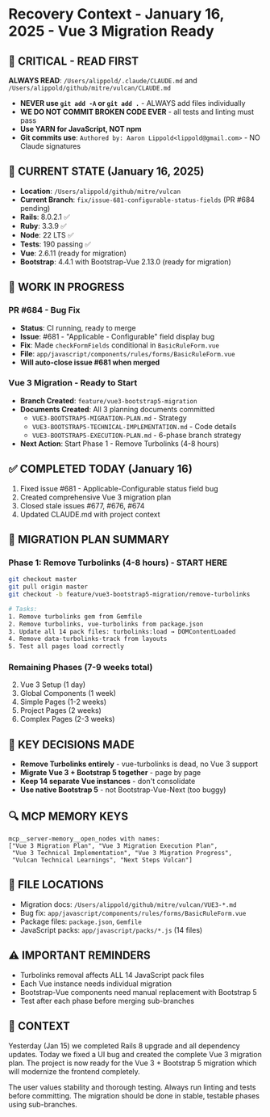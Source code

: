 # Recovery Context - January 16, 2025 - Vue 3 Migration Ready

## 🔴 CRITICAL - READ FIRST
**ALWAYS READ**: `/Users/alippold/.claude/CLAUDE.md` and `/Users/alippold/github/mitre/vulcan/CLAUDE.md`
- **NEVER use `git add -A` or `git add .`** - ALWAYS add files individually
- **WE DO NOT COMMIT BROKEN CODE EVER** - all tests and linting must pass
- **Use YARN for JavaScript, NOT npm**
- **Git commits use**: `Authored by: Aaron Lippold<lippold@gmail.com>` - NO Claude signatures

## 📍 CURRENT STATE (January 16, 2025)
- **Location**: `/Users/alippold/github/mitre/vulcan`
- **Current Branch**: `fix/issue-681-configurable-status-fields` (PR #684 pending)
- **Rails**: 8.0.2.1 ✅
- **Ruby**: 3.3.9 ✅
- **Node**: 22 LTS ✅
- **Tests**: 190 passing ✅
- **Vue**: 2.6.11 (ready for migration)
- **Bootstrap**: 4.4.1 with Bootstrap-Vue 2.13.0 (ready for migration)

## 🔄 WORK IN PROGRESS

### PR #684 - Bug Fix
- **Status**: CI running, ready to merge
- **Issue**: #681 - "Applicable - Configurable" field display bug
- **Fix**: Made `checkFormFields` conditional in `BasicRuleForm.vue`
- **File**: `app/javascript/components/rules/forms/BasicRuleForm.vue`
- **Will auto-close issue #681 when merged**

### Vue 3 Migration - Ready to Start
- **Branch Created**: `feature/vue3-bootstrap5-migration`
- **Documents Created**: All 3 planning documents committed
  - `VUE3-BOOTSTRAP5-MIGRATION-PLAN.md` - Strategy
  - `VUE3-BOOTSTRAP5-TECHNICAL-IMPLEMENTATION.md` - Code details
  - `VUE3-BOOTSTRAP5-EXECUTION-PLAN.md` - 6-phase branch strategy
- **Next Action**: Start Phase 1 - Remove Turbolinks (4-8 hours)

## ✅ COMPLETED TODAY (January 16)
1. Fixed issue #681 - Applicable-Configurable status field bug
2. Created comprehensive Vue 3 migration plan
3. Closed stale issues #677, #676, #674
4. Updated CLAUDE.md with project context

## 🎯 MIGRATION PLAN SUMMARY

### Phase 1: Remove Turbolinks (4-8 hours) - START HERE
```bash
git checkout master
git pull origin master
git checkout -b feature/vue3-bootstrap5-migration/remove-turbolinks

# Tasks:
1. Remove turbolinks gem from Gemfile
2. Remove turbolinks, vue-turbolinks from package.json
3. Update all 14 pack files: turbolinks:load → DOMContentLoaded
4. Remove data-turbolinks-track from layouts
5. Test all pages load correctly
```

### Remaining Phases (7-9 weeks total)
2. Vue 3 Setup (1 day)
3. Global Components (1 week)
4. Simple Pages (1-2 weeks)
5. Project Pages (2 weeks)
6. Complex Pages (2-3 weeks)

## 🔑 KEY DECISIONS MADE
- **Remove Turbolinks entirely** - vue-turbolinks is dead, no Vue 3 support
- **Migrate Vue 3 + Bootstrap 5 together** - page by page
- **Keep 14 separate Vue instances** - don't consolidate
- **Use native Bootstrap 5** - not Bootstrap-Vue-Next (too buggy)

## 🔍 MCP MEMORY KEYS
```
mcp__server-memory__open_nodes with names:
["Vue 3 Migration Plan", "Vue 3 Migration Execution Plan",
 "Vue 3 Technical Implementation", "Vue 3 Migration Progress",
 "Vulcan Technical Learnings", "Next Steps Vulcan"]
```

## 📂 FILE LOCATIONS
- Migration docs: `/Users/alippold/github/mitre/vulcan/VUE3-*.md`
- Bug fix: `app/javascript/components/rules/forms/BasicRuleForm.vue`
- Package files: `package.json`, `Gemfile`
- JavaScript packs: `app/javascript/packs/*.js` (14 files)

## ⚠️ IMPORTANT REMINDERS
- Turbolinks removal affects ALL 14 JavaScript pack files
- Each Vue instance needs individual migration
- Bootstrap-Vue components need manual replacement with Bootstrap 5
- Test after each phase before merging sub-branches

## 💭 CONTEXT
Yesterday (Jan 15) we completed Rails 8 upgrade and all dependency updates. Today we fixed a UI bug and created the complete Vue 3 migration plan. The project is now ready for the Vue 3 + Bootstrap 5 migration which will modernize the frontend completely.

The user values stability and thorough testing. Always run linting and tests before committing. The migration should be done in stable, testable phases using sub-branches.